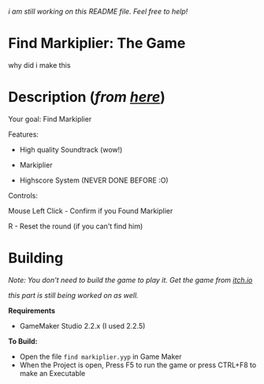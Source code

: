 *i am still working on this README file. Feel free to help!*
# Find Markiplier: The Game

why did i make this

# Description (*from [here](https://mcoded.itch.io/find-markiplier)*)

Your goal: Find Markiplier


Features:

- High quality Soundtrack (wow!)

- Markiplier

- Highscore System (NEVER DONE BEFORE :O)


Controls:

Mouse Left Click - Confirm if you Found Markiplier

R - Reset the round (if you can't find him)

# Building
*Note: You don't need to build the game to play it. Get the game from [itch.io](https://mcoded.itch.io/find-markiplier)*

*this part is still being worked on as well.*

**Requirements**
- GameMaker Studio 2.2.x (I used 2.2.5)

**To Build:**
- Open the file `find markiplier.yyp` in Game Maker 
- When the Project is open, Press F5 to run the game or press CTRL+F8 to make an Executable
